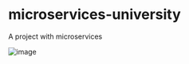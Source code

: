 # microservices-university
A project with microservices


![image](https://github.com/emanuelRiveraA/microservices-university/assets/64047865/15a138bb-1e80-4b8b-a9e7-d533f0691934)
